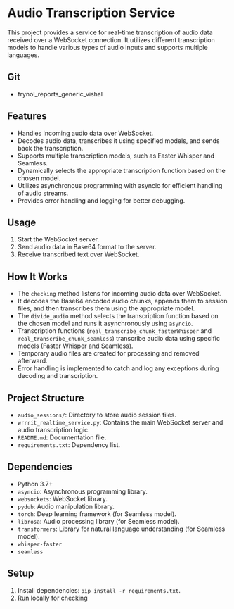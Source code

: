 # Audio Transcription Service

This project provides a service for real-time transcription of audio data received over a WebSocket connection. It utilizes different transcription models to handle various types of audio inputs and supports multiple languages.


## Git
- frynol_reports_generic_vishal




## Features

- Handles incoming audio data over WebSocket.
- Decodes audio data, transcribes it using specified models, and sends back the transcription.
- Supports multiple transcription models, such as Faster Whisper and Seamless.
- Dynamically selects the appropriate transcription function based on the chosen model.
- Utilizes asynchronous programming with asyncio for efficient handling of audio streams.
- Provides error handling and logging for better debugging.

## Usage

1. Start the WebSocket server.
2. Send audio data in Base64 format to the server.
3. Receive transcribed text over WebSocket.

## How It Works

- The `checking` method listens for incoming audio data over WebSocket.
- It decodes the Base64 encoded audio chunks, appends them to session files, and then transcribes them using the appropriate model.
- The `divide_audio` method selects the transcription function based on the chosen model and runs it asynchronously using `asyncio`.
- Transcription functions (`real_transcribe_chunk_fasterWhisper` and `real_transcribe_chunk_seamless`) transcribe audio data using specific models (Faster Whisper and Seamless).
- Temporary audio files are created for processing and removed afterward.
- Error handling is implemented to catch and log any exceptions during decoding and transcription.

## Project Structure

- `audio_sessions/`: Directory to store audio session files.
- `wrrrit_realtime_service.py`: Contains the main WebSocket server and audio transcription logic.
- `README.md`: Documentation file.
- `requirements.txt`: Dependency list.

## Dependencies

- Python 3.7+
- `asyncio`: Asynchronous programming library.
- `websockets`: WebSocket library.
- `pydub`: Audio manipulation library.
- `torch`: Deep learning framework (for Seamless model).
- `librosa`: Audio processing library (for Seamless model).
- `transformers`: Library for natural language understanding (for Seamless model).
- `whisper-faster`
- `seamless`

## Setup

1. Install dependencies: `pip install -r requirements.txt`.
2. Run locally for checking




